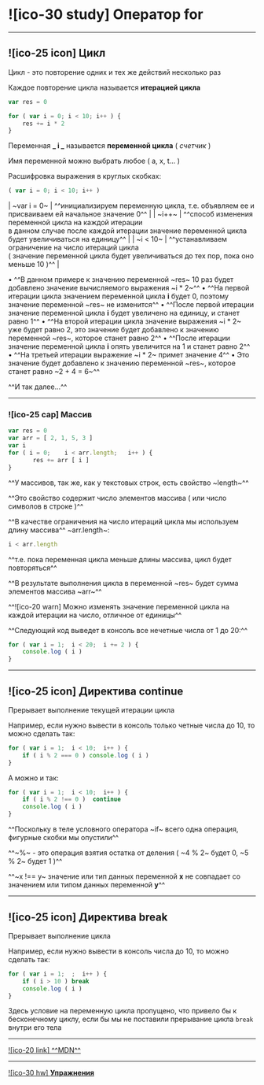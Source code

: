 # ![ico-30 study] Оператор for

_________________________________________________________

## ![ico-25 icon] Цикл

Цикл - это повторение одних и тех же действий несколько раз

Каждое повторение цикла называется **итерацией цикла**

~~~javascript
var res = 0

for ( var i = 0; i < 10; i++ ) {
    res += i * 2
}
~~~

Переменная **_ i _**  называется **переменной цикла** ( *счетчик* )

Имя переменной можно выбрать любое ( a, x, t... )

Расшифровка выражения в круглых скобках:

~~~javascript
( var i = 0; i < 10; i++ )
~~~

| ~var i = 0~ | ^^инициализируем переменную цикла, т.е. объявляем ее и присваиваем ей начальное значение 0^^ |
| ~i++~ | ^^способ изменения переменной цикла на каждой итерации<br>в данном случае после каждой итерации значение переменной цикла будет увеличиваться на единицу^^ |
| ~i < 10~ | ^^устанавливаем ограничение на число итераций цикла<br>( значение переменной цикла будет увеличиваться до тех пор, пока оно меньше 10 )^^ |

• ^^В данном примере к значению переменной ~res~ 10 раз будет добавлено значение вычисляемого выражения  ~i * 2~^^
• ^^На первой итерации цикла значением переменной цикла **i** будет 0, поэтому значение переменной ~res~ не изменится^^
• ^^После первой итерации значение переменной цикла **i** будет увеличено на единицу, и станет равно 1^^
• ^^На второй итерации цикла значение выражения  ~i * 2~ уже будет равно 2, это значение будет добавлено к значению переменной ~res~, которое станет равно 2^^
• ^^После итерации значение переменной цикла **i** опять увеличится на 1 и станет равно 2^^
• ^^На третьей итерации выражение  ~i * 2~ примет значение 4^^
• Это значение будет добавлено к значению переменной ~res~, которое станет равно ~2 + 4 = 6~^^

^^И так далее...^^

____________________________________________________________________

### ![ico-25 cap] Массив

~~~javascript
var res = 0
var arr = [ 2, 1, 5, 3 ]
var i
for ( i = 0;    i < arr.length;   i++ ) {
       res += arr [ i ]
}
~~~

^^У массивов, так же, как у текстовых строк, есть свойство ~length~^^

^^Это свойство содержит число элементов массива ( или число символов в строке )^^

^^В качестве ограничения на число итераций цикла мы используем длину массива^^ ~arr.length~:

~~~javascript
i < arr.length
~~~

^^т.е. пока переменная цикла меньше длины массива, цикл будет повторяться^^

^^В результате выполнения цикла в переменной ~res~ будет сумма элементов массива ~arr~^^

^^![ico-20 warn] Можно изменять значение переменной цикла на каждой итерации на число, отличное от единицы^^

^^Следующий код выведет в консоль все нечетные числа от 1 до 20:^^

~~~javascript
for ( var i = 1;  i < 20;  i += 2 ) {
    console.log ( i )
}
~~~

_____________________________________________________________________

## ![ico-25 icon] Директива continue

Прерывает выполнение текущей итерации цикла

Например, если нужно вывести в консоль только четные числа до 10, то можно сделать так:

~~~javascript
for ( var i = 1;  i < 10;  i++ ) {
    if ( i % 2 === 0 ) console.log ( i )
}
~~~

А можно и так:

~~~javascript
for ( var i = 1;  i < 10;  i++ ) {
    if ( i % 2 !== 0 )  continue
    console.log ( i )
}
~~~

^^Поскольку в теле условного оператора  ~if~  всего одна операция, фигурные скобки мы опустили^^

^^~%~ - это операция взятия остатка от деления ( ~4 % 2~ будет 0, ~5 % 2~ будет 1 )^^

^^~x !== y~  значение или тип данных переменной **x** не совпадает со значением или типом данных переменной **y**^^

_____________________________________________________________________

## ![ico-25 icon] Директива break

Прерывает выполнение цикла

Например, если нужно вывести в консоль  числа до 10, то можно сделать так:

~~~javascript
for ( var i = 1;  ;  i++ ) {
    if ( i > 10 ) break
    console.log ( i )
}
~~~

Здесь условие на переменную цикла пропущено, что привело бы к бесконечному циклу, если бы мы не поставили прерывание цикла `break` внутри его тела

____________________________________________________________________

[![ico-20 link] ^^MDN^^](https://developer.mozilla.org/ru/docs/Web/JavaScript/Guide/%D0%A6%D0%B8%D0%BA%D0%BB%D1%8B_%D0%B8_%D0%B8%D1%82%D0%B5%D1%80%D0%B0%D1%86%D0%B8%D0%B8)

__________________________

[![ico-30 hw] **Упражнения**](https://docs.google.com/forms/d/e/1FAIpQLSdsKuS6kG1r5O3H62G_m32NK8a88jmFmJ5e4N2uAiDLAb31xQ/viewform)
